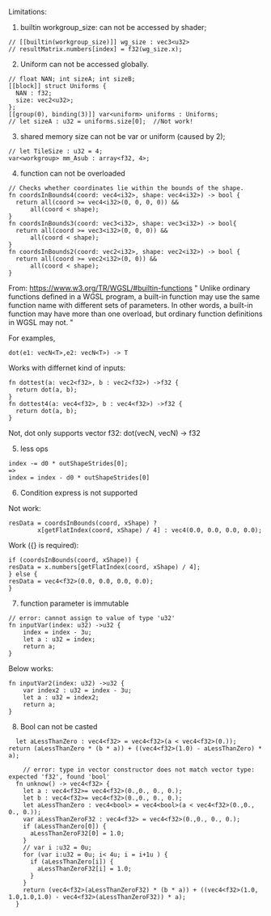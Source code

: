 
Limitations: 

1. builtin workgroup_size: can not be accessed by shader;
```
// [[builtin(workgroup_size)]] wg_size : vec3<u32>
// resultMatrix.numbers[index] = f32(wg_size.x);
```

2. Uniform can not be accessed globally.

```
// float NAN; int sizeA; int sizeB;
[[block]] struct Uniforms {
  NAN : f32;
  size: vec2<u32>;
};
[[group(0), binding(3)]] var<uniform> uniforms : Uniforms;
// let sizeA : u32 = uniforms.size[0];  //Not work!
```

3. shared memory size can not be var or uniform (caused by 2);

```
// let TileSize : u32 = 4;
var<workgroup> mm_Asub : array<f32, 4>;
```

4. function can not be overloaded
```
// Checks whether coordinates lie within the bounds of the shape.
fn coordsInBounds4(coord: vec4<i32>, shape: vec4<i32>) -> bool {
  return all(coord >= vec4<i32>(0, 0, 0, 0)) &&
      all(coord < shape);
}
fn coordsInBounds3(coord: vec3<i32>, shape: vec3<i32>) -> bool{
  return all(coord >= vec3<i32>(0, 0, 0)) &&
      all(coord < shape);
}
fn coordsInBounds2(coord: vec2<i32>, shape: vec2<i32>) -> bool {
  return all(coord >= vec2<i32>(0, 0)) &&
      all(coord < shape);
}
```

From: https://www.w3.org/TR/WGSL/#builtin-functions
"
Unlike ordinary functions defined in a WGSL program, a built-in function may use the same function name with different sets of parameters. In other words, a built-in function may have more than one overload, but ordinary function definitions in WGSL may not.
"

For examples, 
```
dot(e1: vecN<T>,e2: vecN<T>) -> T 
```
Works with differnet kind of inputs:
```
fn dottest(a: vec2<f32>, b : vec2<f32>) ->f32 {
  return dot(a, b);
}
fn dottest4(a: vec4<f32>, b : vec4<f32>) ->f32 {
  return dot(a, b);
}
```

Not, dot only supports vector f32:
dot(vecN<f32>, vecN<f32>) -> f32

5. less ops

```
index -= d0 * outShapeStrides[0];
=>
index = index - d0 * outShapeStrides[0]

```

6. Condition express is not supported

Not work:
```
resData = coordsInBounds(coord, xShape) ?
        x[getFlatIndex(coord, xShape) / 4] : vec4(0.0, 0.0, 0.0, 0.0);
```
Work ({} is required):
```
if (coordsInBounds(coord, xShape)) {
resData = x.numbers[getFlatIndex(coord, xShape) / 4];
} else {
resData = vec4<f32>(0.0, 0.0, 0.0, 0.0); 
} 

```

7. function parameter is immutable

```
// error: cannot assign to value of type 'u32'
fn inputVar(index: u32) ->u32 {
    index = index - 3u;
    let a : u32 = index;
    return a;
}
```
Below works:
```
fn inputVar2(index: u32) ->u32 {
    var index2 : u32 = index - 3u;
    let a : u32 = index2;
    return a;
}
```

8. Bool can not be casted
  
  ```
    let aLessThanZero : vec4<f32> = vec4<f32>(a < vec4<f32>(0.));
  return (aLessThanZero * (b * a)) + ((vec4<f32>(1.0) - aLessThanZero) * a);
  ```
  
  ```
      // error: type in vector constructor does not match vector type: expected 'f32', found 'bool'
    fn unknow() -> vec4<f32> {
      let a : vec4<f32>= vec4<f32>(0.,0., 0., 0.);
      let b : vec4<f32>= vec4<f32>(0.,0., 0., 0.);
      let aLessThanZero : vec4<bool> = vec4<bool>(a < vec4<f32>(0.,0., 0., 0.));
      var aLessThanZeroF32 : vec4<f32> = vec4<f32>(0.,0., 0., 0.); 
      if (aLessThanZero[0]) {
        aLessThanZeroF32[0] = 1.0;
      }
      // var i :u32 = 0u;
      for (var i:u32 = 0u; i< 4u; i = i+1u ) {
        if (aLessThanZero[i]) {
          aLessThanZeroF32[i] = 1.0;
        }
      }
      return (vec4<f32>(aLessThanZeroF32) * (b * a)) + ((vec4<f32>(1.0, 1.0,1.0,1.0) - vec4<f32>(aLessThanZeroF32)) * a);
    }
  ```

